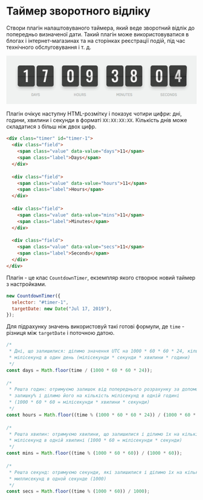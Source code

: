 # Таймер зворотного відліку

Створи плагін налаштовуваного таймера, який веде зворотний відлік до
попередньо визначеної дати. Такий плагін може використовуватися в блогах і
інтернет-магазинах та на сторінках реєстрації подій, під час технічного
обслуговування і т. д.

![preview](preview.gif)

Плагін очікує наступну HTML-розмітку і показує чотири цифри: дні, години,
хвилини і секунди в форматі `XX:XX:XX:XX`. Кількість днів може складатися з
більш ніж двох цифр.

```html
<div class="timer" id="timer-1">
  <div class="field">
    <span class="value" data-value="days">11</span>
    <span class="label">Days</span>
  </div>

  <div class="field">
    <span class="value" data-value="hours">11</span>
    <span class="label">Hours</span>
  </div>

  <div class="field">
    <span class="value" data-value="mins">11</span>
    <span class="label">Minutes</span>
  </div>

  <div class="field">
    <span class="value" data-value="secs">11</span>
    <span class="label">Seconds</span>
  </div>
</div>
```

Плагін - це клас `CountdownTimer`, екземпляр якого створює новий таймер з
настройками.

```js
new CountdownTimer({
  selector: "#timer-1",
  targetDate: new Date("Jul 17, 2019"),
});
```

Для підрахунку значень використовуй такі готові формули, де `time` - різниця
між `targetDate` і поточною датою.

```js
/*
 * Дні, що залишилися: ділимо значення UTC на 1000 * 60 * 60 * 24, кількість
 * мілісекунд в один день (мілісекунди * секунди * хвилини * години)
 */
const days = Math.floor(time / (1000 * 60 * 60 * 24));

/*
 * Решта годин: отримуємо залишок від попереднього розрахунку за допомогою оператора
 * залишку% і ділимо його на кількість мілісекунд в одній годині
 * (1000 * 60 * 60 = мілісекунди * хвилини * секунди)
 */
const hours = Math.floor((time % (1000 * 60 * 60 * 24)) / (1000 * 60 * 60));

/*
 * Решта хвилин: отримуємо хвилини, що залишилися і ділимо їх на кількість
 * мілісекунд в одній хвилині (1000 * 60 = мілісекунди * секунди)
 */
const mins = Math.floor((time % (1000 * 60 * 60)) / (1000 * 60));

/*
 * Решта секунд: отримуємо секунди, які залишилися і ділимо їх на кількість
 * миллисекунд в одной секунде (1000)
 */
const secs = Math.floor((time % (1000 * 60)) / 1000);
```

